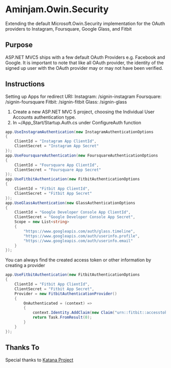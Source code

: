 Aminjam.Owin.Security
=====================

Extending the default Microsoft.Owin.Security implementation for the OAuth providers to Instagram, Foursquare, Google Glass, and Fitbit

## Purpose ##

ASP.NET MVC5 ships with a few default OAuth Providers e.g. Facebook and Google. It is important to note that like all OAuth provider, the identity of the signed up user with the OAuth provider may or may not have been verified.


## Instructions ##

Setting up Apps for redirect URI:
Instagram: <Your HOST>/signin-instagram
Foursquare: <Your HOST>/signin-foursquare
Fitbit: <Your HOST>/signin-fitbit
Glass: <Your HOST>/signin-glass
 
1. Create a new ASP.NET MVC 5 project, choosing the Individual User Accounts authentication type.
2. In ~/App_Start/Startup.Auth.cs under ConfigureAuth function

```C#
app.UseInstagramAuthentication(new InstagramAuthenticationOptions
{
	ClientId = "Instagram App ClientId",
	ClientSecret = "Instagram App Secret"
});
app.UseFoursquareAuthentication(new FoursquareAuthenticationOptions
{
	ClientId = "Foursquare App ClientId",
	ClientSecret = "Foursquare App Secret"
});
app.UseFitbitAuthentication(new FitbitAuthenticationOptions
{
	ClientId = "Fitbit App ClientId",
	ClientSecret = "Fitbit App Secret"
});
app.UseGlassAuthentication(new GlassAuthenticationOptions
{
	ClientId = "Google Developer Console App ClientId",
	ClientSecret = "Google Developer Console App Secret",
	Scope = new List<string>
	{
		"https://www.googleapis.com/auth/glass.timeline",
		"https://www.googleapis.com/auth/userinfo.profile",
		"https://www.googleapis.com/auth/userinfo.email"
	}
});
```
You can always find the created access token or other information by creating a provider

```C#
app.UseFitbitAuthentication(new FitbitAuthenticationOptions
{
	ClientId = "Fitbit App ClientId",
	ClientSecret = "Fitbit App Secret",
	Provider = new FitbitAuthenticationProvider()
	{
		OnAuthenticated = (context) =>
		{
			context.Identity.AddClaim(new Claim("urn::fitbit::accesstoken", context.AccessToken));
			return Task.FromResult(0);
		}
	}
});
```
## Thanks To ##

Special thanks to [Katana Project](http://katanaproject.codeplex.com)